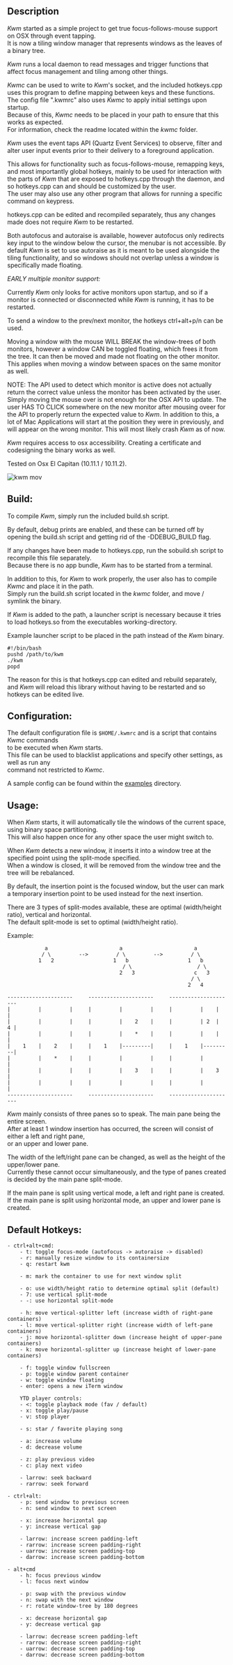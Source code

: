 ## Description

*Kwm* started as a simple project to get true focus-follows-mouse support on OSX through event tapping.  
It is now a tiling window manager that represents windows as the leaves of a binary tree.

*Kwm* runs a local daemon to read messages and trigger functions that affect focus management and tiling
among other things.

*Kwmc* can be used to write to *Kwm*'s socket, and the included hotkeys.cpp uses this program to define mapping
between keys and these functions. The config file ".kwmrc" also uses *Kwmc* to apply initial settings upon startup.  
Because of this, *Kwmc* needs to be placed in your path to ensure that this works as expected.  
For information, check the readme located within the *kwmc* folder.

*Kwm* uses the event taps API (Quartz Event Services) to observe, filter and alter user input events
prior to their delivery to a foreground application.

This allows for functionality such as focus-follows-mouse, remapping keys, and most importantly 
global hotkeys, mainly to be used for interaction with the parts of *Kwm* that are exposed to hotkeys.cpp 
through the daemon, and so hotkeys.cpp can and should be customized by the user.  
The user may also use any other program that allows for running a specific command on keypress.

hotkeys.cpp can be edited and recompiled separately, thus any changes made does not require *Kwm* to be restarted.

Both autofocus and autoraise is available, however autofocus only redirects key input to the window below the cursor,
the menubar is not accessible. By default *Kwm* is set to use autoraise as it is meant to be used alongside
the tiling functionality, and so windows should not overlap unless a window is specifically made floating.


*EARLY multiple monitor support:*

Currently *Kwm* only looks for active monitors upon startup, and so if a monitor is connected or disconnected
while *Kwm* is running, it has to be restarted.
    
To send a window to the prev/next monitor, the hotkeys ctrl+alt+p/n can be used. 

Moving a window with the mouse WILL BREAK the window-trees of both monitors, however a window CAN be toggled
floating, which frees it from the tree. It can then be moved and made not floating on the other monitor.
This applies when moving a window between spaces on the same monitor as well.

NOTE: The API used to detect which monitor is active does not actually return the correct value unless
the monitor has been activated by the user. Simply moving the mouse over is not enough for the OSX API
to update. The user HAS TO CLICK somewhere on the new monitor after mousing oveer for the API to properly
return the expected value to *Kwm*. In addition to this, a lot of Mac Applications will start at the position
they were in previously, and will appear on the wrong monitor. This will most likely crash *Kwm* as of now.

*Kwm* requires access to osx accessibility.  Creating a certificate and codesigning the binary works as well.

Tested on Osx El Capitan (10.11.1 / 10.11.2).

![kwm mov](https://cloud.githubusercontent.com/assets/6175959/11498553/6ccedee6-9820-11e5-8830-96e0bf19b4f2.gif)

## Build:

To compile *Kwm*, simply run the included build.sh script.

By default, debug prints are enabled, and these can be turned off by opening the build.sh script and
getting rid of the -DDEBUG_BUILD flag.

If any changes have been made to hotkeys.cpp, run the sobuild.sh script to recompile this file separately.  
Because there is no app bundle, *Kwm* has to be started from a terminal.

In addition to this, for *Kwm* to work properly, the user also has to compile *Kwmc* and place it in the path.  
Simply run the build.sh script located in the *kwmc* folder, and move / symlink the binary.

If *Kwm* is added to the path, a launcher script is necessary
because it tries to load hotkeys.so from the executables working-directory.

Example launcher script to be placed in the path instead of the *Kwm* binary.

    #!/bin/bash
    pushd /path/to/kwm
    ./kwm
    popd

The reason for this is that hotkeys.cpp can edited and rebuild separately,
and *Kwm* will reload this library without having to be restarted and so
hotkeys can be edited live.

## Configuration:

The default configuration file is `$HOME/.kwmrc` and is a script that contains *Kwmc* commands  
to be executed when *Kwm* starts.  
This file can be used to blacklist applications and specify other settings, as well as run any  
command not restricted to *Kwmc*.  

A sample config can be found within the [examples](examples) directory.

## Usage:

When *Kwm* starts, it will automatically tile the windows of the current space, using binary space partitioning.  
This will also happen once for any other space the user might switch to.

When *Kwm* detects a new window, it inserts it into a window tree at the specified point using the split-mode specified.  
When a window is closed, it will be removed from the window tree and the tree will be rebalanced.

By default, the insertion point is the focused window, but the user can mark a temporary insertion point to be
used instead for the next insertion.

There are 3 types of split-modes available, these are optimal (width/height ratio), vertical and horizontal.  
The default split-mode is set to optimal (width/height ratio).

Example:

```
            a                       a                       a
           / \         -->         / \         -->         / \    
          1   2                   1   b                   1   b
                                     / \                     / \
                                    2   3                   c   3
                                                           / \
                                                          2   4

---------------------     ---------------------     --------------------- 
|         |         |     |         |         |     |         |    |    |
|         |         |     |         |    2    |     |         | 2  |  4 |
|         |         |     |         |    *    |     |         |    |    |
|    1    |    2    |     |    1    |---------|     |    1    |---------|
|         |    *    |     |         |         |     |         |         |
|         |         |     |         |    3    |     |         |    3    |
|         |         |     |         |         |     |         |         |
---------------------     ---------------------     ---------------------

```

*Kwm* mainly consists of three panes so to speak. The main pane being the entire screen.  
After at least 1 window insertion has occurred, the screen will consist of either a left and right pane,  
or an upper and lower pane.

The width of the left/right pane can be changed, as well as the height of the upper/lower pane.  
Currently these cannot occur simultaneously, and the type of panes created is decided by the main pane split-mode.

If the main pane is split using vertical mode, a left and right pane is created.  
If the main pane is split using horizontal mode, an upper and lower pane is created.  

## Default Hotkeys:
    - ctrl+alt+cmd:
        - t: toggle focus-mode (autofocus -> autoraise -> disabled)
        - r: manually resize window to its containersize
        - q: restart kwm

        - m: mark the container to use for next window split

        - o: use width/height ratio to determine optimal split (default)
        - 7: use vertical split-mode
        - -: use horizontal split-mode

        - h: move vertical-splitter left (increase width of right-pane containers)
        - l: move vertical-splitter right (increase width of left-pane containers)
        - j: move horizontal-splitter down (increase height of upper-pane containers)
        - k: move horizontal-splitter up (increase height of lower-pane containers)

        - f: toggle window fullscreen
        - p: toggle window parent container
        - w: toggle window floating
        - enter: opens a new iTerm window

        YTD player controls:
        - <: toggle playback mode (fav / default)
        - x: toggle play/pause
        - v: stop player

        - s: star / favorite playing song

        - a: increase volume
        - d: decrease volume
        
        - z: play previous video
        - c: play next video

        - larrow: seek backward
        - rarrow: seek forward

    - ctrl+alt:
        - p: send window to previous screen
        - n: send window to next screen

        - x: increase horizontal gap
        - y: increase vertical gap

        - larrow: increase screen padding-left 
        - rarrow: increase screen padding-right 
        - uarrow: increase screen padding-top 
        - darrow: increase screen padding-bottom 

    - alt+cmd
        - h: focus previous window
        - l: focus next window

        - p: swap with the previous window
        - n: swap with the next window
        - r: rotate window-tree by 180 degrees

        - x: decrease horizontal gap
        - y: decrease vertical gap

        - larrow: decrease screen padding-left 
        - rarrow: decrease screen padding-right 
        - uarrow: decrease screen padding-top 
        - darrow: decrease screen padding-bottom 
